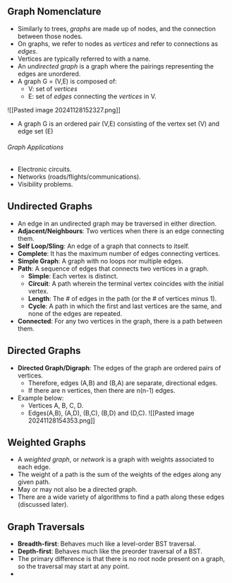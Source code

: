 ## Graph Nomenclature
- Similarly to trees, *graphs* are made up of nodes, and the connection between those nodes.
- On graphs, we refer to nodes as *vertices* and refer to connections as *edges*.
- Vertices are typically referred to with a name.
- An *undirected graph* is a graph where the pairings representing the edges are unordered.
- A graph G = (V,E) is composed of:
	- V: set of *vertices*
	- E: set of *edges* connecting the *vertices* in V.

![[Pasted image 20241128152327.png]]

- A graph G is an ordered pair (V,E) consisting of the vertex set (V) and edge set (E)

###### Graph Applications
- Electronic circuits.
- Networks (roads/flights/communications).
- Visibility problems.
## Undirected Graphs
- An edge in an undirected graph may be traversed in either direction.
- **Adjacent/Neighbours**: Two vertices when there is an edge connecting them.
- **Self Loop/Sling**: An edge of a graph that connects to itself.
- **Complete**: It has the maximum number of edges connecting vertices.
- **Simple Graph**: A graph with no loops nor multiple edges.
- **Path**: A sequence of edges that connects two vertices in a graph.
	- **Simple**: Each vertex is distinct.
	- **Circuit**: A path wherein the terminal vertex coincides with the initial vertex.
	- **Length**: The # of edges in the path (or the # of vertices minus 1).
	- **Cycle**: A path in which the first and last vertices are the same, and none of the edges are repeated.
- **Connected**:  For any two vertices in the graph, there is a path between them.
## Directed Graphs
- **Directed Graph/Digraph**: The edges of the graph are ordered pairs of vertices.
	- Therefore, edges (A,B) and (B,A) are separate, directional edges.
	- If there are n vertices, then there are n(n-1) edges.
- Example below:
	- Vertices A, B, C, D.
	- Edges(A,B), (A,D), (B,C), (B,D) and (D,C).
![[Pasted image 20241128154353.png]]
## Weighted Graphs
- A *weighted graph*, or *network* is a graph with weights associated to each edge.
- The weight of a path is the sum of the weights of the edges along any given path.
- May or may not also be a directed graph.
- There are a wide variety of algorithms to find a path along these edges (discussed later).
## Graph Traversals
- **Breadth-first**: Behaves much like a level-order BST traversal.
- **Depth-first**: Behaves much like the preorder traversal of a BST.
- The primary difference is that there is no root node present on a graph, so the traversal may start at any point.
- 

